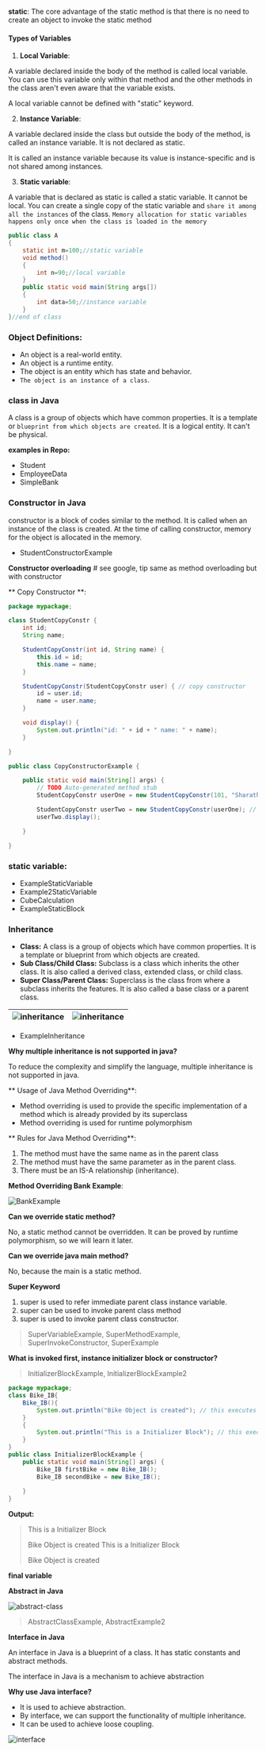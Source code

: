 **static**: The core advantage of the static method is that there is no need to create an object to invoke the static method

#### Types of Variables
1. **Local Variable**:

A variable declared inside the body of the method is called local variable. You can use this variable only within that method and the other methods in the class aren't even aware that the variable exists.

A local variable cannot be defined with "static" keyword.

2. **Instance Variable**:

A variable declared inside the class but outside the body of the method, is called an instance variable. It is not declared as static.

It is called an instance variable because its value is instance-specific and is not shared among instances.

3. **Static variable**:

A variable that is declared as static is called a static variable. It cannot be local. You can create a single copy of the static variable and `share it among all the instances` of the class. `Memory allocation for static variables happens only once when the class is loaded in the memory`

``` java
public class A  
{  
    static int m=100;//static variable  
    void method()  
    {    
        int n=90;//local variable    
    }  
    public static void main(String args[])  
    {  
        int data=50;//instance variable    
    }  
}//end of class   
```
### Object Definitions:

- An object is a real-world entity.
- An object is a runtime entity.
- The object is an entity which has state and behavior.
- `The object is an instance of a class`.

### class in Java
A class is a group of objects which have common properties. It is a template or `blueprint from which objects are created`. It is a logical entity. It can't be physical.

**examples in Repo:**

- Student
- EmployeeData
- SimpleBank

### Constructor in Java

constructor is a block of codes similar to the method. It is called when an instance of the class is created. At the time of calling constructor, memory for the object is allocated in the memory.

- StudentConstructorExample

**Constructor overloading** # see google, tip same as method overloading but with constructor

** Copy Constructor **: 
``` java
package mypackage;

class StudentCopyConstr {
	int id;
	String name;

	StudentCopyConstr(int id, String name) {
		this.id = id;
		this.name = name;
	}

	StudentCopyConstr(StudentCopyConstr user) { // copy constructor
		id = user.id;
		name = user.name;
	}

	void display() {
		System.out.println("id: " + id + " name: " + name);
	}

}

public class CopyConstructorExample {

	public static void main(String[] args) {
		// TODO Auto-generated method stub
		StudentCopyConstr userOne = new StudentCopyConstr(101, "Sharath");

		StudentCopyConstr userTwo = new StudentCopyConstr(userOne); // copy constructor
		userTwo.display();

	}

}
```
### static variable:
-  ExampleStaticVariable
- Example2StaticVariable
- CubeCalculation
- ExampleStaticBlock

### Inheritance
- **Class:** A class is a group of objects which have common properties. It is a template or blueprint from which objects are created.
- **Sub Class/Child Class:** Subclass is a class which inherits the other class. It is also called a derived class, extended class, or child class.
- **Super Class/Parent Class:** Superclass is the class from where a subclass inherits the features. It is also called a base class or a parent class.

| ![inheritance](./img/Screenshot_20240518_171614.png) | ![inheritance](./img/Screenshot_20240518_172428.png) |
| -- | -- |

- ExampleInheritance

**Why multiple inheritance is not supported in java?**

To reduce the complexity and simplify the language, multiple inheritance is not supported in java.

** Usage of Java Method Overriding**:
- Method overriding is used to provide the specific implementation of a method which is already provided by its superclass
- Method overriding is used for runtime polymorphism

** Rules for Java Method Overriding**:
1. The method must have the same name as in the parent class
2. The method must have the same parameter as in the parent class.
3. There must be an IS-A relationship (inheritance).

**Method Overriding Bank Example**:

![BankExample](./img//Screenshot_20240519_133451.png)

**Can we override static method?**

No, a static method cannot be overridden. It can be proved by runtime polymorphism, so we will learn it later.

**Can we override java main method?**

No, because the main is a static method.

**Super Keyword**
1. super is used to refer immediate parent class instance variable.
2. super can be used to invoke parent class method
3. super is used to invoke parent class constructor.

> SuperVariableExample, SuperMethodExample, SuperInvokeConstructor, SuperExample


**What is invoked first, instance initializer block or constructor?**

> InitializerBlockExample, InitializerBlockExample2
``` java
package mypackage;
class Bike_IB{
    Bike_IB(){
        System.out.println("Bike Object is created"); // this executes last
    }
    {
        System.out.println("This is a Initializer Block"); // this executes first
    }
}
public class InitializerBlockExample {
    public static void main(String[] args) {
        Bike_IB firstBike = new Bike_IB();
        Bike_IB secondBike = new Bike_IB();
        
    }
}
```
**Output:**
> This is a Initializer Block
> 
> Bike Object is created
> This is a Initializer Block
>
> Bike Object is created

**final variable**

**Abstract in Java**

![abstract-class](./img/abstract-class-in-java.jpg)

> AbstractClassExample, AbstractExample2

**Interface in Java**

An interface in Java is a blueprint of a class. It has static constants and abstract methods.

The interface in Java is a mechanism to achieve abstraction

**Why use Java interface?**

- It is used to achieve abstraction.
- By interface, we can support the functionality of multiple inheritance.
- It can be used to achieve loose coupling.

![interface](./img/interfacerelation.jpg)
